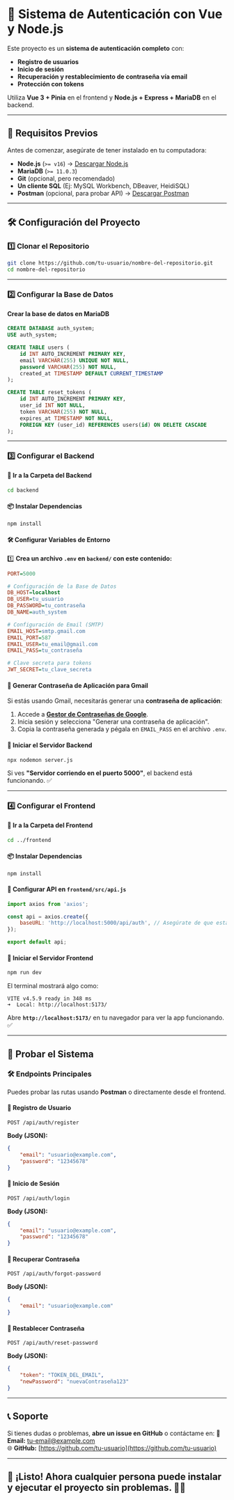 # 📝 Sistema de Autenticación con Vue y Node.js

Este proyecto es un **sistema de autenticación completo** con:
- **Registro de usuarios**  
- **Inicio de sesión**  
- **Recuperación y restablecimiento de contraseña vía email**  
- **Protección con tokens**  

Utiliza **Vue 3 + Pinia** en el frontend y **Node.js + Express + MariaDB** en el backend.  

---

## 📌 Requisitos Previos
Antes de comenzar, asegúrate de tener instalado en tu computadora:
- **Node.js** (`>= v16`) → [Descargar Node.js](https://nodejs.org/)  
- **MariaDB** (`>= 11.0.3`)  
- **Git** (opcional, pero recomendado)  
- **Un cliente SQL** (Ej: MySQL Workbench, DBeaver, HeidiSQL)  
- **Postman** (opcional, para probar API) → [Descargar Postman](https://www.postman.com/)

---

## 🛠️ Configuración del Proyecto

### 1️⃣ Clonar el Repositorio
```bash
git clone https://github.com/tu-usuario/nombre-del-repositorio.git
cd nombre-del-repositorio
```

---

### 2️⃣ Configurar la Base de Datos
#### Crear la base de datos en MariaDB
```sql
CREATE DATABASE auth_system;
USE auth_system;

CREATE TABLE users (
    id INT AUTO_INCREMENT PRIMARY KEY,
    email VARCHAR(255) UNIQUE NOT NULL,
    password VARCHAR(255) NOT NULL,
    created_at TIMESTAMP DEFAULT CURRENT_TIMESTAMP
);

CREATE TABLE reset_tokens (
    id INT AUTO_INCREMENT PRIMARY KEY,
    user_id INT NOT NULL,
    token VARCHAR(255) NOT NULL,
    expires_at TIMESTAMP NOT NULL,
    FOREIGN KEY (user_id) REFERENCES users(id) ON DELETE CASCADE
);
```

---

### 3️⃣ Configurar el Backend
#### 📂 Ir a la Carpeta del Backend
```bash
cd backend
```

#### 📦 Instalar Dependencias
```bash
npm install
```

#### 🛠 Configurar Variables de Entorno
1️⃣ **Crea un archivo `.env` en `backend/` con este contenido:**
```ini
PORT=5000

# Configuración de la Base de Datos
DB_HOST=localhost
DB_USER=tu_usuario
DB_PASSWORD=tu_contraseña
DB_NAME=auth_system

# Configuración de Email (SMTP)
EMAIL_HOST=smtp.gmail.com
EMAIL_PORT=587
EMAIL_USER=tu_email@gmail.com
EMAIL_PASS=tu_contraseña

# Clave secreta para tokens
JWT_SECRET=tu_clave_secreta
```

#### 🔑 Generar Contraseña de Aplicación para Gmail
Si estás usando Gmail, necesitarás generar una **contraseña de aplicación**:
1. Accede a **[Gestor de Contraseñas de Google](https://myaccount.google.com/apppasswords)**.
2. Inicia sesión y selecciona "Generar una contraseña de aplicación".
3. Copia la contraseña generada y pégala en `EMAIL_PASS` en el archivo `.env`.

#### 🚀 Iniciar el Servidor Backend
```bash
npx nodemon server.js
```
Si ves **"Servidor corriendo en el puerto 5000"**, el backend está funcionando. ✅  

---

### 4️⃣ Configurar el Frontend
#### 📂 Ir a la Carpeta del Frontend
```bash
cd ../frontend
```

#### 📦 Instalar Dependencias
```bash
npm install
```

#### 🔧 Configurar API en `frontend/src/api.js`
```javascript
import axios from 'axios';

const api = axios.create({
    baseURL: 'http://localhost:5000/api/auth', // Asegúrate de que esta URL es correcta
});

export default api;
```

#### 🚀 Iniciar el Servidor Frontend
```bash
npm run dev
```

El terminal mostrará algo como:
```
VITE v4.5.9 ready in 348 ms
➜  Local: http://localhost:5173/
```
Abre **`http://localhost:5173/`** en tu navegador para ver la app funcionando. ✅  

---

## 🚀 Probar el Sistema
### 🛠 Endpoints Principales
Puedes probar las rutas usando **Postman** o directamente desde el frontend.

#### 📝 Registro de Usuario
```http
POST /api/auth/register
```
**Body (JSON):**
```json
{
    "email": "usuario@example.com",
    "password": "12345678"
}
```

#### 🔑 Inicio de Sesión
```http
POST /api/auth/login
```
**Body (JSON):**
```json
{
    "email": "usuario@example.com",
    "password": "12345678"
}
```

#### 🔁 Recuperar Contraseña
```http
POST /api/auth/forgot-password
```
**Body (JSON):**
```json
{
    "email": "usuario@example.com"
}
```

#### 🔄 Restablecer Contraseña
```http
POST /api/auth/reset-password
```
**Body (JSON):**
```json
{
    "token": "TOKEN_DEL_EMAIL",
    "newPassword": "nuevaContraseña123"
}
```

---

## 📞 Soporte
Si tienes dudas o problemas, **abre un issue en GitHub** o contáctame en:
📧 **Email:** tu-email@example.com  
🌐 **GitHub:** [https://github.com/tu-usuario](https://github.com/tu-usuario)  

---

## 🎉 **¡Listo! Ahora cualquier persona puede instalar y ejecutar el proyecto sin problemas.** 🚀🔥


